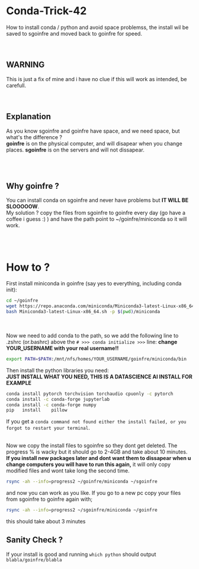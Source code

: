 # Conda-Trick-42
How to install conda / python and avoid space problemss, the install wil be saved to sgoinfre and moved back to goinfre for speed.   
<br></br>

## WARNING  
This is just a fix of mine and i have no clue if this will work as intended, be carefull.  
<br></br>

## Explanation
As you know sgoinfre and goinfre have space, and we need space, but what's the difference ?    
**goinfre** is on the physical computer, and will disapear when you change places.
**sgoinfre** is on the servers and will not dissapear.

<br></br>
## Why goinfre ?
You can install conda on sgoinfre and never have problems but **IT WILL BE SLOOOOOW**.   
My solution ? copy the files from sgoinfre to goinfre every day (go have a coffee i guess :) ) and have the path point to ~/goinfre/miniconda so it will work.

<br></br>


# How to ?

First install miniconda in goinfre (say yes to everything, including conda init):

```bash
cd ~/goinfre
wget https://repo.anaconda.com/miniconda/Miniconda3-latest-Linux-x86_64.sh
bash Miniconda3-latest-Linux-x86_64.sh -p $(pwd)/miniconda
```
<br></br>
Now we need to add conda to the path, so we add the following line to .zshrc (or.bashrc) above the `# >>> conda initialize >>>` line:
**change YOUR_USERNAME with your real username!!** 
```bash
export PATH=$PATH:/mnt/nfs/homes/YOUR_USERNAME/goinfre/miniconda/bin
```
Then install the python libraries you need:    
**JUST INSTALL WHAT YOU NEED, THIS IS A DATASCIENCE AI INSTALL FOR EXAMPLE**
```bash
conda install pytorch torchvision torchaudio cpuonly -c pytorch
conda install -c conda-forge jupyterlab
conda install -c conda-forge numpy
pip   install    pillow
```
If you get a `conda command not found either the install failed, or you forgot to restart your terminal`. 
<br></br>

Now we copy the install files to sgoinfre so they dont get deleted. The progress % is wacky but it should go to 2-4GB and take about 10 minutes.    
**If you install new packages later and dont want them to dissapear when u change computers you will have to run this again,** it will only copy modified files and wont take long the second time.
```bash
rsync -ah --info=progress2 ~/goinfre/miniconda ~/sgoinfre
```

and now you can work as you like. If you go to a new pc copy your files from sgoinfre to goinfre again with;

```bash
rsync -ah --info=progress2 ~/sgoinfre/miniconda ~/goinfre
```
this should take about 3 minutes

## Sanity Check ?
If your install is good and running `which python` should output `blabla/goinfre/blabla`

